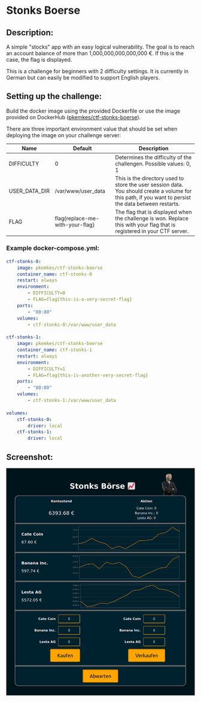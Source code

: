 # Stonks Boerse

## Description:

A simple "stocks" app with an easy logical vulnerability. The goal is to reach an account balance of more than 1,000,000,000,000,000 €. If this is the case, the flag is displayed.

This is a challenge for beginners with 2 difficulty settings. It is currently in German but can easily be modified to support English players.

## Setting up the challenge:

Build the docker image using the provided Dockerfile or use the image provided on DockerHub ([pkemkes/ctf-stonks-boerse](https://hub.docker.com/repository/docker/pkemkes/ctf-stonks-boerse/general)).

There are three important environment value that should be set when deploying the image on your challenge server:

| Name | Default | Description |
|--------|--------|---|
| DIFFICULTY | 0 | Determines the difficulty of the challengen. Possible values: 0, 1 |
| USER_DATA_DIR | /var/www/user_data | This is the directory used to store the user session data. You should create a volume for this path, if you want to persist the data between restarts. |
| FLAG | flag{replace-me-with-your-flag} | The flag that is displayed when the challenge is won. Replace this with your flag that is registered in your CTF server. |

### Example docker-compose.yml:

```yaml
ctf-stonks-0:
    image: pkemkes/ctf-stonks-boerse
    container_name: ctf-stonks-0
    restart: always
    environment:
        - DIFFICULTY=0
        - FLAG=flag{this-is-a-very-secret-flag}
    ports:
        - "80:80"
    volumes:
        - ctf-stonks-0:/var/www/user_data

ctf-stonks-1:
    image: pkemkes/ctf-stonks-boerse
    container_name: ctf-stonks-1
    restart: always
    environment:
        - DIFFICULTY=1
        - FLAG=flag{this-is-another-very-secret-flag}
    ports:
        - "80:80"
    volumes:
        - ctf-stonks-1:/var/www/user_data

volumes:
    ctf-stonks-0:
        driver: local
    ctf-stonks-1:
        driver: local
```

## Screenshot:

<img src="./assets/screenshot.png" alt="screenshot.png" width="800"/>